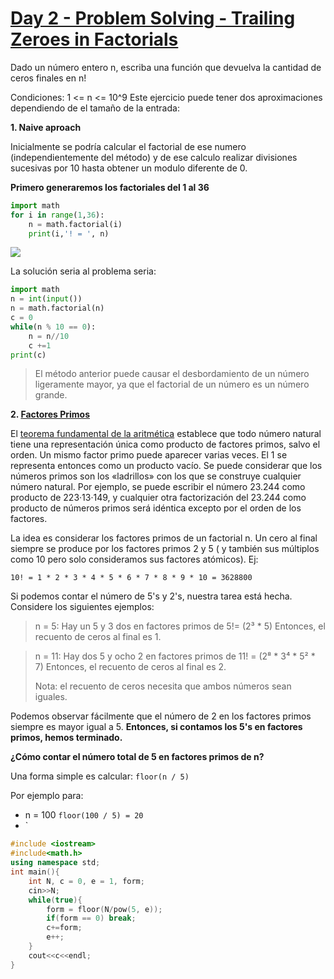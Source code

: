 # [Day 2 - Problem Solving - Trailing Zeroes in Factorials](https://online.codingblocks.com/app/player/92078/content/80922/7748)
Dado un número entero n, escriba una función que devuelva la cantidad  de ceros finales en n!

Condiciones:   1 <= n <= 10^9
Este ejercicio puede tener dos aproximaciones dependiendo de el tamaño de la entrada: 

 **1. Naive aproach**
 
Inicialmente se podría calcular el factorial de ese numero (independientemente del método) y de ese calculo realizar divisiones sucesivas por 10 hasta obtener un modulo diferente de 0.

**Primero generaremos los factoriales del 1 al 36**
```python
import math
for i in range(1,36):
    n = math.factorial(i)
    print(i,'! = ', n)

```
![](https://i.imgur.com/237or29.png)

La solución seria al problema seria:
```python
import math
n = int(input())
n = math.factorial(n)
c = 0
while(n % 10 == 0):
    n = n//10
    c +=1
print(c)
```
> El método anterior puede causar el desbordamiento de un número
> ligeramente mayor, ya que el factorial de un número es un número
> grande.

 **2. [Factores Primos](http://en.wikipedia.org/wiki/Prime_factor)**
 
 El  [teorema fundamental de la aritmética](https://es.wikipedia.org/wiki/Teorema_fundamental_de_la_aritm%C3%A9tica "Teorema fundamental de la aritmética")  establece que todo número natural tiene una representación única como producto de factores primos, salvo el orden. Un mismo factor primo puede aparecer varias veces. El 1 se representa entonces como un producto vacío.
Se puede considerar que los números primos son los «ladrillos» con los que se construye cualquier número natural. Por ejemplo, se puede escribir el número 23.244 como producto de 223·13·149, y cualquier otra factorización del 23.244 como producto de números primos será idéntica excepto por el orden de los factores.

La idea es considerar los factores primos de un factorial n. Un cero al final siempre se produce por los factores primos 2 y 5 ( y también sus múltiplos como 10 pero solo consideramos sus factores atómicos). Ej:

    10! = 1 * 2 * 3 * 4 * 5 * 6 * 7 * 8 * 9 * 10 = 3628800

Si podemos contar el número de 5's y 2's, nuestra tarea está hecha. Considere los siguientes ejemplos:
> n = 5: Hay un 5 y 3 dos en factores primos de 5!= (2³ * 5) Entonces, el recuento de ceros al final es 1.

> n = 11: Hay dos 5 y ocho 2 en factores primos de 11! = (2⁸ * 3⁴ * 5² * 7)
> Entonces, el recuento de ceros al final es 2.
> 
>Nota: el recuento de ceros necesita que ambos números sean iguales.

Podemos observar fácilmente que el número de 2 en los factores primos siempre es mayor igual a  5. **Entonces, si contamos los 5's en factores primos, hemos terminado.**

**¿Cómo contar el número total de 5 en factores primos de n?** 

Una forma simple es calcular: `floor(n / 5)`

Por ejemplo para:

* n = 100 `floor(100 / 5) = 20`
* ` 

```c++
#include <iostream>
#include<math.h>
using namespace std;
int main(){
    int N, c = 0, e = 1, form;
    cin>>N;
    while(true){
        form = floor(N/pow(5, e));
        if(form == 0) break;
        c+=form;
        e++;
    }
    cout<<c<<endl;
}
```
<!--stackedit_data:
eyJoaXN0b3J5IjpbMTk1ODg1MTA2OCwtNjQ4MTgyNTIxLC0xMD
A1ODgxNzIsNTgyNTM5OTIxLDMyNDU5OTQ3NSwtOTU5NjI4Mjk4
LDEwMjUwMDk3NjQsLTE2NzgxNzUyNjAsNjYyNTMyNjAwXX0=
-->